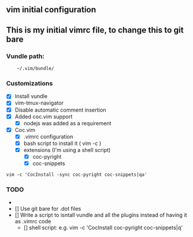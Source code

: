 ## vim initial configuration

## This is my initial vimrc file, to change this to git bare

### Vundle path:
```
	~/.vim/bundle/
```

### Customizations
- [x] Install vundle
- [x] vim-tmux-navigator
- [x] Disable automatic comment insertion
- [x] Added coc.vim support
	- [x] nodejs was added as a requirement
- [x] Coc.vim
	- [x] .vimrc configuration
	- [x] bash script to install it ( vim -c )
	- [x] extensions (I'm using a shell script)
		- [x] coc-pyright
		- [x] coc-snippets
```
vim -c 'CocInstall -sync coc-pyright coc-snippets|qa'
```

 
### TODO
- 
- [] Use git bare for .dot files
- [] Write a script to isntall vundle and all the plugins instead of having it as .vimrc code
	- [] shell script: e.g. vim -c 'CocInstall coc-pyright coc-snippets|q'

